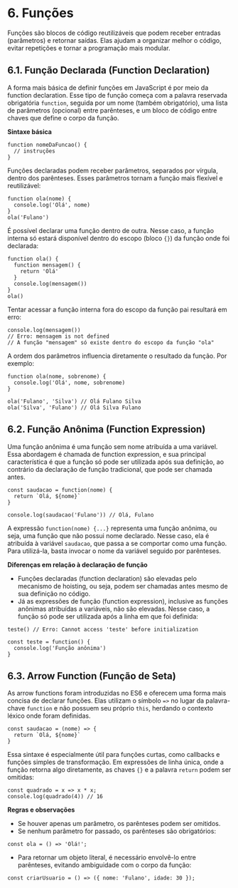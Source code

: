 # 6. Funções

Funções são blocos de código reutilizáveis que podem receber entradas (parâmetros) e retornar saídas. Elas ajudam a organizar melhor o código, evitar repetições e tornar a programação mais modular.

## 6.1. Função Declarada (Function Declaration)

A forma mais básica de definir funções em JavaScript é por meio da function declaration. Esse tipo de função começa com a palavra reservada obrigatória `function`, seguida por um nome (também obrigatório), uma lista de parâmetros (opcional) entre parênteses, e um bloco de código entre chaves que define o corpo da função.

**Sintaxe básica**

```
function nomeDaFuncao() {
  // instruções
}
```

Funções declaradas podem receber parâmetros, separados por vírgula, dentro dos parênteses. Esses parâmetros tornam a função mais flexível e reutilizável:

```
function ola(nome) {
  console.log('Olá', nome)
}
ola('Fulano')
```

É possível declarar uma função dentro de outra. Nesse caso, a função interna só estará disponível dentro do escopo (bloco `{}`) da função onde foi declarada:

```
function ola() {
  function mensagem() {
    return 'Olá'
  }
  console.log(mensagem())
}
ola()
```

Tentar acessar a função interna fora do escopo da função pai resultará em erro:

```
console.log(mensagem()) 
// Erro: mensagem is not defined
// A função "mensagem" só existe dentro do escopo da função "ola"
```

A ordem dos parâmetros influencia diretamente o resultado da função. Por exemplo:

```
function ola(nome, sobrenome) {
  console.log('Olá', nome, sobrenome)
}

ola('Fulano', 'Silva') // Olá Fulano Silva
ola('Silva', 'Fulano') // Olá Silva Fulano
```

## 6.2. Função Anônima (Function Expression)

Uma função anônima é uma função sem nome atribuída a uma variável. Essa abordagem é chamada de function expression, e sua principal característica é que a função só pode ser utilizada após sua definição, ao contrário da declaração de função tradicional, que pode ser chamada antes.

```
const saudacao = function(nome) {
  return `Olá, ${nome}`
}

console.log(saudacao('Fulano')) // Olá, Fulano
```

A expressão `function(nome) {...}` representa uma função anônima, ou seja, uma função que não possui nome declarado. Nesse caso, ela é atribuída à variável `saudacao`, que passa a se comportar como uma função. Para utilizá-la, basta invocar o nome da variável seguido por parênteses.

**Diferenças em relação à declaração de função**

- Funções declaradas (function declaration) são elevadas pelo mecanismo de hoisting, ou seja, podem ser chamadas antes mesmo de sua definição no código.
- Já as expressões de função (function expression), inclusive as funções anônimas atribuídas a variáveis, não são elevadas. Nesse caso, a função só pode ser utilizada após a linha em que foi definida:

```
teste() // Erro: Cannot access 'teste' before initialization

const teste = function() {
  console.log('Função anônima')
}
```

## 6.3. Arrow Function (Função de Seta)

As arrow functions foram introduzidas no ES6 e oferecem uma forma mais concisa de declarar funções. Elas utilizam o símbolo `=>` no lugar da palavra-chave `function` e não possuem seu próprio `this`, herdando o contexto léxico onde foram definidas.

```
const saudacao = (nome) => {
  return `Olá, ${nome}`
}
```

Essa sintaxe é especialmente útil para funções curtas, como callbacks e funções simples de transformação. Em expressões de linha única, onde a função retorna algo diretamente, as chaves `{}` e a palavra `return` podem ser omitidas:

```
const quadrado = x => x * x;
console.log(quadrado(4)) // 16
```

**Regras e observações**

- Se houver apenas um parâmetro, os parênteses podem ser omitidos.
- Se nenhum parâmetro for passado, os parênteses são obrigatórios:

```
const ola = () => 'Olá!';
```

- Para retornar um objeto literal, é necessário envolvê-lo entre parênteses, evitando ambiguidade com o corpo da função:

```
const criarUsuario = () => ({ nome: 'Fulano', idade: 30 });
```